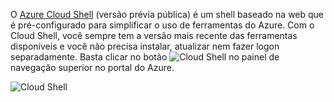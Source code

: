 
O [Azure Cloud Shell](../articles/cloud-shell/quickstart.md) (versão prévia pública) é um shell baseado na web que é pré-configurado para simplificar o uso de ferramentas do Azure. Com o Cloud Shell, você sempre tem a versão mais recente das ferramentas disponíveis e você não precisa instalar, atualizar nem fazer logon separadamente. Basta clicar no botão ![Cloud Shell](./media/cloud-shell-portal/cs-button.png) no painel de navegação superior no portal do Azure. 

![Cloud Shell](./media/cloud-shell-portal/cloud-shell.png)
 








